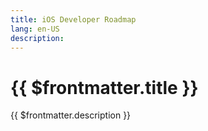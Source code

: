 ```yaml
---
title: iOS Developer Roadmap
lang: en-US
description: 
---
```


# {{ $frontmatter.title }}

{{ $frontmatter.description }}


